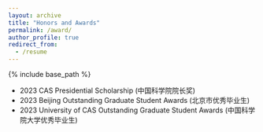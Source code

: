 ```yaml
---
layout: archive
title: "Honors and Awards"
permalink: /award/
author_profile: true
redirect_from:
  - /resume
---
```


{% include base_path %}

* 2023 CAS Presidential Scholarship (中国科学院院长奖)
* 2023 Beijing Outstanding Graduate Student Awards (北京市优秀毕业生)
* 2023 University of CAS Outstanding Graduate Student Awards (中国科学院大学优秀毕业生)



